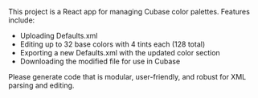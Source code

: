 <!-- Use this file to provide workspace-specific custom instructions to Copilot. For more details, visit https://code.visualstudio.com/docs/copilot/copilot-customization#_use-a-githubcopilotinstructionsmd-file -->

This project is a React app for managing Cubase color palettes. Features include:
- Uploading Defaults.xml
- Editing up to 32 base colors with 4 tints each (128 total)
- Exporting a new Defaults.xml with the updated color section
- Downloading the modified file for use in Cubase

Please generate code that is modular, user-friendly, and robust for XML parsing and editing.
